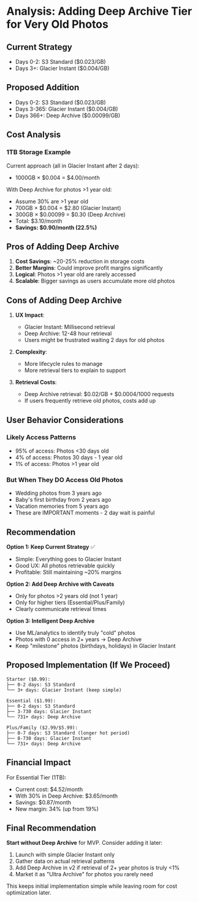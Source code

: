 # Analysis: Adding Deep Archive Tier for Very Old Photos

## Current Strategy
- Days 0-2: S3 Standard ($0.023/GB)
- Days 3+: Glacier Instant ($0.004/GB)

## Proposed Addition
- Days 0-2: S3 Standard ($0.023/GB)
- Days 3-365: Glacier Instant ($0.004/GB) 
- Days 366+: Deep Archive ($0.00099/GB)

## Cost Analysis

### 1TB Storage Example
Current approach (all in Glacier Instant after 2 days):
- 1000GB × $0.004 = $4.00/month

With Deep Archive for photos >1 year old:
- Assume 30% are >1 year old
- 700GB × $0.004 = $2.80 (Glacier Instant)
- 300GB × $0.00099 = $0.30 (Deep Archive)
- Total: $3.10/month
- **Savings: $0.90/month (22.5%)**

## Pros of Adding Deep Archive

1. **Cost Savings**: ~20-25% reduction in storage costs
2. **Better Margins**: Could improve profit margins significantly
3. **Logical**: Photos >1 year old are rarely accessed
4. **Scalable**: Bigger savings as users accumulate more old photos

## Cons of Adding Deep Archive

1. **UX Impact**: 
   - Glacier Instant: Millisecond retrieval
   - Deep Archive: 12-48 hour retrieval
   - Users might be frustrated waiting 2 days for old photos

2. **Complexity**:
   - More lifecycle rules to manage
   - More retrieval tiers to explain to support

3. **Retrieval Costs**:
   - Deep Archive retrieval: $0.02/GB + $0.0004/1000 requests
   - If users frequently retrieve old photos, costs add up

## User Behavior Considerations

### Likely Access Patterns
- 95% of access: Photos <30 days old
- 4% of access: Photos 30 days - 1 year old  
- 1% of access: Photos >1 year old

### But When They DO Access Old Photos
- Wedding photos from 3 years ago
- Baby's first birthday from 2 years ago
- Vacation memories from 5 years ago
- These are IMPORTANT moments - 2 day wait is painful

## Recommendation

**Option 1: Keep Current Strategy** ✅
- Simple: Everything goes to Glacier Instant
- Good UX: All photos retrievable quickly
- Profitable: Still maintaining ~20% margins

**Option 2: Add Deep Archive with Caveats**
- Only for photos >2 years old (not 1 year)
- Only for higher tiers (Essential/Plus/Family)
- Clearly communicate retrieval times

**Option 3: Intelligent Deep Archive** 
- Use ML/analytics to identify truly "cold" photos
- Photos with 0 access in 2+ years → Deep Archive
- Keep "milestone" photos (birthdays, holidays) in Glacier Instant

## Proposed Implementation (If We Proceed)

```
Starter ($0.99):
├── 0-2 days: S3 Standard
└── 3+ days: Glacier Instant (keep simple)

Essential ($1.99):
├── 0-2 days: S3 Standard  
├── 3-730 days: Glacier Instant
└── 731+ days: Deep Archive

Plus/Family ($2.99/$5.99):
├── 0-7 days: S3 Standard (longer hot period)
├── 8-730 days: Glacier Instant
└── 731+ days: Deep Archive
```

## Financial Impact

For Essential Tier (1TB):
- Current cost: $4.52/month
- With 30% in Deep Archive: $3.65/month
- Savings: $0.87/month
- New margin: 34% (up from 19%)

## Final Recommendation

**Start without Deep Archive** for MVP. Consider adding it later:
1. Launch with simple Glacier Instant only
2. Gather data on actual retrieval patterns
3. Add Deep Archive in v2 if retrieval of 2+ year photos is truly <1%
4. Market it as "Ultra Archive" for photos you rarely need

This keeps initial implementation simple while leaving room for cost optimization later.